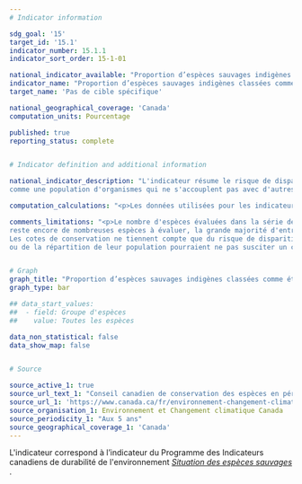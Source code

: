 ```yaml
---
# Indicator information

sdg_goal: '15'
target_id: '15.1'
indicator_number: 15.1.1
indicator_sort_order: 15-1-01

national_indicator_available: "Proportion d’espèces sauvages indigènes classées comme étant en sécurité ou apparemment en sécurité selon le risque de disparition national"
indicator_name: "Proportion d’espèces sauvages indigènes classées comme étant en sécurité ou apparemment en sécurité selon le risque de disparition national"
target_name: 'Pas de cible spécifique'

national_geographical_coverage: 'Canada'
computation_units: Pourcentage

published: true
reporting_status: complete


# Indicator definition and additional information

national_indicator_description: "L'indicateur résume le risque de disparition des différentes espèces au Canada. Une espèce est définie 
comme une population d'organismes qui ne s'accouplent pas avec d'autres populations même lorsqu'elles occupent un même territoire au même moment. <em>Environnement et Changement climatique Canada (ECCC)</em>"

computation_calculations: "<p>Les données utilisées pour les indicateurs sont tirées du rapport Espèces sauvages 2015. Le rapport Espèces sauvages fournit une évaluation de la situation générale des espèces canadiennes dans l'ensemble des provinces, des territoires et des régions océaniques, ainsi qu'à l'échelle nationale. <br><br>Le niveau de risque de disparition national est une évaluation de la probabilité qu'une espèce donnée disparaisse du Canada. Ce niveau de risque est fondé sur la rareté de l'espèce, sur les tendances récentes de la taille et de la répartition de sa population ainsi que sur les menaces pesant sur elle. <em>(ECCC)</em></p>"

comments_limitations: "<p>Le nombre d'espèces évaluées dans la série de rapports Espèces sauvages est passé de 1 670 en 2000 à 29 848 en 2015. Cependant, il 
reste encore de nombreuses espèces à évaluer, la grande majorité d'entre elles étant des insectes et d'autres invertébrés.<br><br>
Les cotes de conservation ne tiennent compte que du risque de disparition du Canada. Il s'ensuit que pour certaines espèces, des changements importants de la taille 
ou de la répartition de leur population pourraient ne pas susciter un changement de leur cote de conservation. <em>(ECCC)</em></p>"


# Graph
graph_title: "Proportion d’espèces sauvages indigènes classées comme étant en sécurité ou apparemment en sécurité"
graph_type: bar

## data_start_values:
##  - field: Groupe d'espèces
##    value: Toutes les espèces

data_non_statistical: false
data_show_map: false


# Source

source_active_1: true
source_url_text_1: "Conseil canadien de conservation des espèces en péril (2016) Espèces sauvages 2015 : la situation générale des espèces au Canada, Groupe de travail national sur la situation générale."
source_url_1: 'https://www.canada.ca/fr/environnement-changement-climatique/services/indicateurs-environnementaux/situation-especes-sauvages.html'
source_organisation_1: Environnement et Changement climatique Canada
source_periodicity_1: "Aux 5 ans"
source_geographical_coverage_1: 'Canada'
---
```

L'indicateur correspond à l’indicateur du Programme des Indicateurs canadiens de durabilité de l'environnement <a href="https://www.canada.ca/fr/environnement-changement-climatique/services/indicateurs-environnementaux/situation-especes-sauvages.html"> <em>Situation des espèces sauvages </em></a>.
